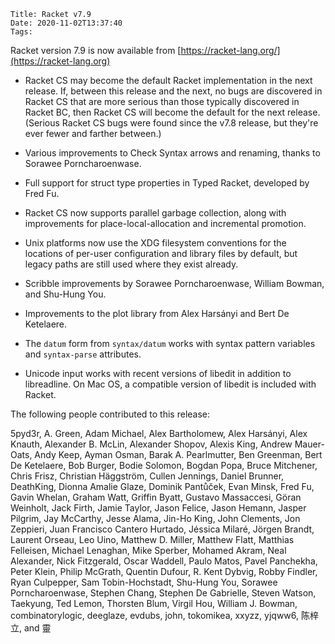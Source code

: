     Title: Racket v7.9
    Date: 2020-11-02T13:37:40
    Tags:

Racket version 7.9 is now available from [https://racket-lang.org/](https://racket-lang.org)

* Racket CS may become the default Racket implementation in the next
  release. If, between this release and the next, no bugs are discovered
  in Racket CS that are more serious than those typically discovered in
  Racket BC, then Racket CS will become the default for the next
  release. (Serious Racket CS bugs were found since the v7.8 release,
  but they're ever fewer and farther between.)

* Various improvements to Check Syntax arrows and
  renaming, thanks to Sorawee Porncharoenwase.

* Full support for struct type properties in Typed Racket, developed by
  Fred Fu.

* Racket CS now supports parallel garbage collection, along with
  improvements for place-local-allocation and incremental promotion.

* Unix platforms now use the XDG filesystem conventions for the
  locations of per-user configuration and library files by default, but
  legacy paths are still used where they exist already.

* Scribble improvements by Sorawee Porncharoenwase, William Bowman, and
  Shu-Hung You.

* Improvements to the plot library from Alex Harsányi and Bert De
  Ketelaere.

* The `datum` form from `syntax/datum` works with syntax pattern
  variables and `syntax-parse` attributes.

* Unicode input works with recent versions of libedit in addition
  to libreadline. On Mac OS, a compatible version of libedit is
  included with Racket.

The following people contributed to this release:

5pyd3r, A. Green, Adam Michael, Alex Bartholomew, Alex Harsányi, Alex
Knauth, Alexander B. McLin, Alexander Shopov, Alexis King, Andrew
Mauer-Oats, Andy Keep, Ayman Osman, Barak A. Pearlmutter, Ben Greenman,
Bert De Ketelaere, Bob Burger, Bodie Solomon, Bogdan Popa, Bruce
Mitchener, Chris Frisz, Christian Häggström, Cullen Jennings, Daniel
Brunner, DeathKing, Dionna Amalie Glaze, Dominik Pantůček, Evan Minsk,
Fred Fu, Gavin Whelan, Graham Watt, Griffin Byatt, Gustavo Massaccesi,
Göran Weinholt, Jack Firth, Jamie Taylor, Jason Felice, Jason Hemann,
Jasper Pilgrim, Jay McCarthy, Jesse Alama, Jin-Ho King, John Clements,
Jon Zeppieri, Juan Francisco Cantero Hurtado, Jéssica Milaré, Jörgen
Brandt, Laurent Orseau, Leo Uino, Matthew D. Miller, Matthew Flatt,
Matthias Felleisen, Michael Lenaghan, Mike Sperber, Mohamed Akram, Neal
Alexander, Nick Fitzgerald, Oscar Waddell, Paulo Matos, Pavel Panchekha,
Peter Klein, Philip McGrath, Quentin Dufour, R. Kent Dybvig, Robby
Findler, Ryan Culpepper, Sam Tobin-Hochstadt, Shu-Hung You, Sorawee
Porncharoenwase, Stephen Chang, Stephen De Gabrielle, Steven Watson,
Taekyung, Ted Lemon, Thorsten Blum, Virgil Hou, William J. Bowman,
combinatorylogic, deeglaze, evdubs, john, tokomikea, xxyzz, yjqww6, 陈梓
立, and 靈

